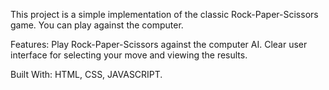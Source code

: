 This project is a simple implementation of the classic Rock-Paper-Scissors game. You can play against the computer.

Features:
Play Rock-Paper-Scissors against the computer AI.
Clear user interface for selecting your move and viewing the results.

Built With:
HTML, CSS, JAVASCRIPT.
